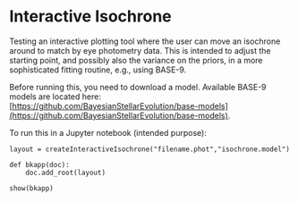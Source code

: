# Interactive Isochrone
Testing an interactive plotting tool where the user can move an isochrone around to match by eye photometry data.  This is intended to adjust the starting point, and possibly also the variance on the priors, in a more sophisticated fitting routine, e.g., using BASE-9. 

Before running this, you need to download a model.  Available BASE-9 models are located here: [https://github.com/BayesianStellarEvolution/base-models](https://github.com/BayesianStellarEvolution/base-models).

To run this in a Jupyter notebook (intended purpose):

```
layout = createInteractiveIsochrone("filename.phot","isochrone.model")

def bkapp(doc):
	doc.add_root(layout)

show(bkapp)
```
